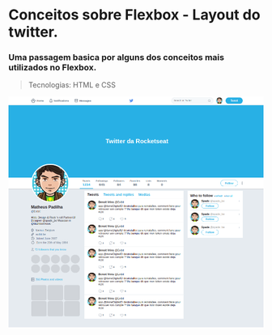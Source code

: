 # Conceitos sobre Flexbox - Layout do twitter.

### Uma passagem basica por alguns dos conceitos mais utilizados no Flexbox.

> Tecnologias: HTML e CSS

<img src="./assets/images/screenshot.png">